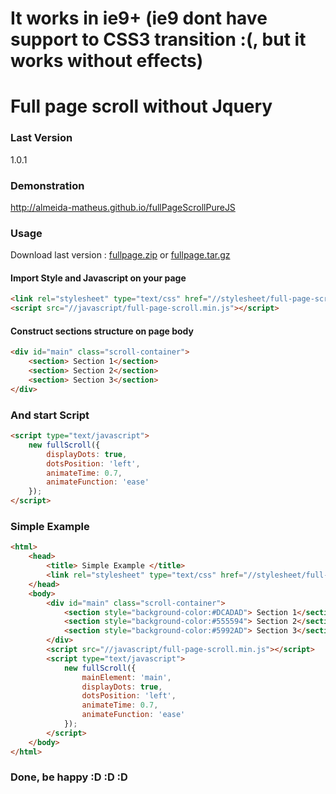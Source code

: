 # It works in ie9+ (ie9 dont have support to CSS3 transition :(, but it works without effects)
# Full page scroll without Jquery


### Last Version
1.0.1
### Demonstration
http://almeida-matheus.github.io/fullPageScrollPureJS

### Usage

Download last version :
[fullpage.zip](https://github.com/almeida-matheus/fullPageScrollPureJS/releases/download/1.0.1/full-page-1.0.1.zip) or [fullpage.tar.gz](https://github.com/almeida-matheus/fullPageScrollPureJS/releases/download/1.0.1/full-page-1.0.1.tar.gz)

#### Import Style and Javascript on your page
```html
<link rel="stylesheet" type="text/css" href="//stylesheet/full-page-scroll.min.css">
<script src="//javascript/full-page-scroll.min.js"></script>
```

#### Construct sections structure on page body
```html
<div id="main" class="scroll-container">
	<section> Section 1</section>
	<section> Section 2</section>
	<section> Section 3</section>
</div>
```

### And start Script
```html
<script type="text/javascript">
	new fullScroll({
		displayDots: true,
		dotsPosition: 'left',
		animateTime: 0.7,
		animateFunction: 'ease'
	});
</script>
```
### Simple Example
```html
<html>
	<head> 
		<title> Simple Example </title>
		<link rel="stylesheet" type="text/css" href="//stylesheet/full-page-scroll.min.css">
	</head>
	<body>
		<div id="main" class="scroll-container">
			<section style="background-color:#DCADAD"> Section 1</section>
			<section style="background-color:#555594"> Section 2</section>
			<section style="background-color:#5992AD"> Section 3</section>
		</div>
		<script src="//javascript/full-page-scroll.min.js"></script>
		<script type="text/javascript">
			new fullScroll({
				mainElement: 'main',
				displayDots: true,
				dotsPosition: 'left',
				animateTime: 0.7,
				animateFunction: 'ease'
			});
		</script>
	</body>
</html>
```

### Done, be happy :D :D :D
